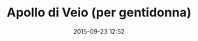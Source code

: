 ---
title: Apollo di Veio (per gentidonna)
layout: post
date: 2015-09-23 12:52
numero: 15
image: 15_apolloveio_f.png
thumb: 15_apolloveio_f.svg
wiki: https://it.wikipedia.org/wiki/Apollo_di_Veio
source: https://upload.wikimedia.org/wikipedia/commons/5/5f/Apollon_de_V%C3%A9ies.JPG
source-name: Wikimedia Commons
autore: luca corsato
social-autore: https://twitter.com/lucacorsato
social-idea: https://twitter.com/lucacorsato
idea: luca corsato
tags:
- uomo
- mitologia
---